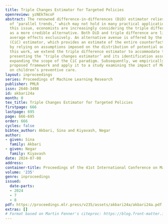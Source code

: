 ```yaml
---
title: Triple Changes Estimator for Targeted Policies
openreview: yzNEkTmcoF
abstract: The renowned difference-in-differences (DiD) estimator relies on the assumption
  of ’parallel trends,’ which may not hold in many practical applications. To address
  this issue, economists are increasingly considering the triple difference estimator
  as a more credible alternative. Both DiD and triple difference are limited to assessing
  average effects exclusively. An alternative avenue is offered by the changes-in-changes
  (CiC) estimator, which provides an estimate of the entire counterfactual distribution
  by relying on assumptions imposed on the distribution of potential outcomes. In
  this work, we extend the triple difference estimator to accommodate the CiC framework,
  presenting the ‘triple changes estimator’ and its identification assumptions, thereby
  expanding the scope of the CiC paradigm. Subsequently, we empirically evaluate the
  proposed framework and apply it to a study examining the impact of Medicaid expansion
  on children’s preventive care.
layout: inproceedings
series: Proceedings of Machine Learning Research
publisher: PMLR
issn: 2640-3498
id: akbari24a
month: 0
tex_title: Triple Changes Estimator for Targeted Policies
firstpage: 666
lastpage: 695
page: 666-695
order: 666
cycles: false
bibtex_author: Akbari, Sina and Kiyavash, Negar
author:
- given: Sina
  family: Akbari
- given: Negar
  family: Kiyavash
date: 2024-07-08
address:
container-title: Proceedings of the 41st International Conference on Machine Learning
volume: '235'
genre: inproceedings
issued:
  date-parts:
  - 2024
  - 7
  - 8
pdf: https://proceedings.mlr.press/v235/assets/akbari24a/akbari24a.pdf
extras: []
# Format based on Martin Fenner's citeproc: https://blog.front-matter.io/posts/citeproc-yaml-for-bibliographies/
---
```

